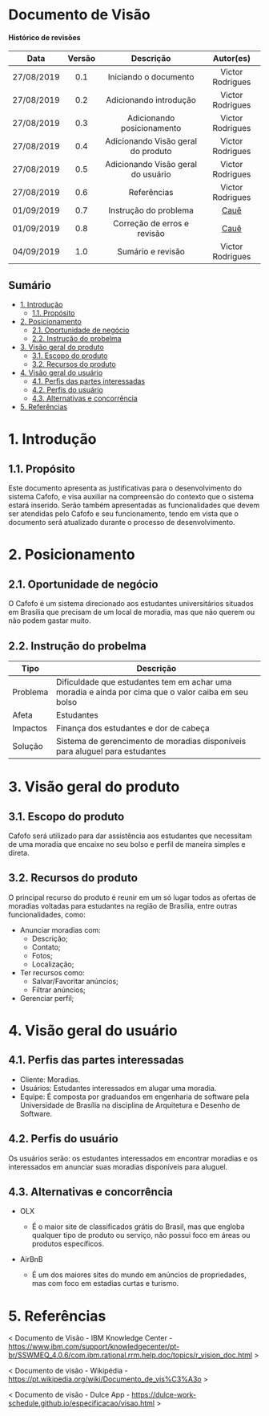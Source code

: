# Documento de Visão <!-- omit in toc -->

#### Histórico de revisões <!-- omit in toc -->
|    Data    | Versão |       Descrição       |    Autor(es)     |
| :--------: | :----: | :-------------------: | :--------------: |
| 27/08/2019 |  0.1   | Iniciando o documento | Victor Rodrigues |
| 27/08/2019 |  0.2   | Adicionando introdução | Victor Rodrigues |
| 27/08/2019 |  0.3   | Adicionando posicionamento | Victor Rodrigues |
| 27/08/2019 |  0.4   | Adicionando Visão geral do produto | Victor Rodrigues |
| 27/08/2019 |  0.5   | Adicionando Visão geral do usuário | Victor Rodrigues |
| 27/08/2019 |  0.6   | Referências | Victor Rodrigues |
| 01/09/2019 |  0.7   | Instrução do problema | [Cauê](https://github.com/caue96) |
| 01/09/2019 |  0.8   | Correção de erros e revisão | [Cauê](https://github.com/caue96) |
| 04/09/2019 | 1.0 | Sumário e revisão | Victor Rodrigues |

## Sumário <!-- omit in toc -->
- [1. Introdução](#1-introdu%c3%a7%c3%a3o)
  - [1.1. Propósito](#11-prop%c3%b3sito)
- [2. Posicionamento](#2-posicionamento)
  - [2.1. Oportunidade de negócio](#21-oportunidade-de-neg%c3%b3cio)
  - [2.2. Instrução do probelma](#22-instru%c3%a7%c3%a3o-do-probelma)
- [3. Visão geral do produto](#3-vis%c3%a3o-geral-do-produto)
  - [3.1. Escopo do produto](#31-escopo-do-produto)
  - [3.2. Recursos do produto](#32-recursos-do-produto)
- [4. Visão geral do usuário](#4-vis%c3%a3o-geral-do-usu%c3%a1rio)
  - [4.1. Perfis das partes interessadas](#41-perfis-das-partes-interessadas)
  - [4.2. Perfis do usuário](#42-perfis-do-usu%c3%a1rio)
  - [4.3. Alternativas e concorrência](#43-alternativas-e-concorr%c3%aancia)
- [5. Referências](#5-refer%c3%aancias)

# 1. Introdução

## 1.1. Propósito

Este documento apresenta as justificativas para o desenvolvimento do sistema Cafofo, e visa auxiliar na compreensão do contexto que o sistema estará inserido.
Serão também apresentadas as funcionalidades que devem ser atendidas pelo Cafofo e seu funcionamento, tendo em vista que o documento será atualizado durante o processo de desenvolvimento.


# 2. Posicionamento

## 2.1. Oportunidade de negócio

O Cafofo é um sistema direcionado aos estudantes universitários situados em Brasília que precisam de um local de moradia, mas que não querem ou não podem gastar muito.

## 2.2. Instrução do probelma

| Tipo     | Descrição |
| -------- | --------- |
| Problema | Dificuldade que estudantes tem em achar uma moradia e ainda por cima que o valor caiba em seu bolso |
| Afeta    | Estudantes |
| Impactos | Finança dos estudantes e dor de cabeça |
| Solução  | Sistema de gerencimento de moradias disponíveis para aluguel para estudantes |

# 3. Visão geral do produto

## 3.1. Escopo do produto

Cafofo será utilizado para dar assistência aos estudantes que necessitam de uma moradia que encaixe no seu bolso e perfil de maneira simples e direta.

## 3.2. Recursos do produto

O principal recurso do produto é reunir em um só lugar todos as ofertas de moradias voltadas para estudantes na região de Brasília, entre outras funcionalidades, como:

* Anunciar moradias com:
  * Descrição;
  * Contato;
  * Fotos;
  * Localização;
* Ter recursos como:
  * Salvar/Favoritar anúncios;
  * Filtrar anúncios;
* Gerenciar perfil;

# 4. Visão geral do usuário

## 4.1. Perfis das partes interessadas

* Cliente: Moradias.
* Usuários: Estudantes interessados em alugar uma moradia.
* Equipe: É composta por graduandos em engenharia de software pela Universidade de Brasília na disciplina de Arquitetura e Desenho de Software.

## 4.2. Perfis do usuário

Os usuários serão: os estudantes interessados em encontrar moradias e os interessados em anunciar suas moradias disponíveis para aluguel.

## 4.3. Alternativas e concorrência

* OLX
  * É o maior site de classificados grátis do Brasil, mas que engloba qualquer tipo de produto ou serviço, não possui foco em áreas ou produtos específicos.

* AirBnB
  * É um dos maiores sites do mundo em anúncios de propriedades, mas com foco em estadias curtas e turismo.

# 5. Referências

< Documento de Visão - IBM Knowledge Center - https://www.ibm.com/support/knowledgecenter/pt-br/SSWMEQ_4.0.6/com.ibm.rational.rrm.help.doc/topics/r_vision_doc.html >

< Documento de visão - Wikipédia - https://pt.wikipedia.org/wiki/Documento_de_vis%C3%A3o >

< Documento de visão - Dulce App - https://dulce-work-schedule.github.io/especificacao/visao.html >
